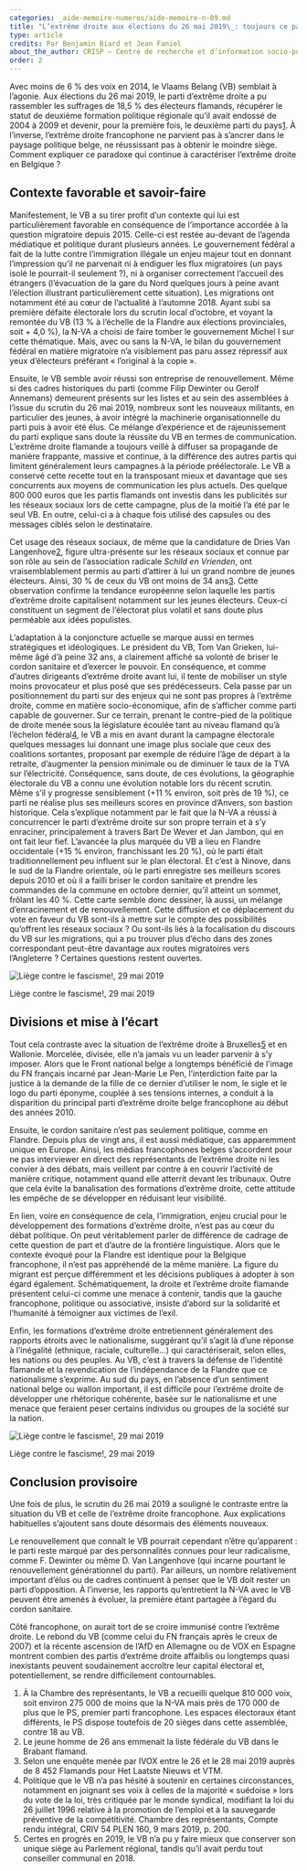 ```yaml
---
categories: _aide-memoire-numeros/aide-memoire-n-89.md
title: "L’extrême droite aux élections du 26 mai 2019\_: toujours ce paradoxe belge…"
type: article
credits: Par Benjamin Biard et Jean Faniel
about_the_author: CRISP – Centre de recherche et d’information socio-politiques
order: 2
---
```

Avec moins de 6 % des voix en 2014, le Vlaams Belang (VB) semblait à l’agonie. Aux élections du 26 mai 2019, le parti d’extrême droite a pu rassembler les suffrages de 18,5 % des électeurs flamands, récupérer le statut de deuxième formation politique régionale qu’il avait endossé de 2004 à 2009 et devenir, pour la première fois, le deuxième parti du pays[1](#footnote-1). À l’inverse, l’extrême droite francophone ne parvient pas à s’ancrer dans le paysage politique belge, ne réussissant pas à obtenir le moindre siège. Comment expliquer ce paradoxe qui continue à caractériser l’extrême droite en Belgique ?

## Contexte favorable et savoir-faire

Manifestement, le VB a su tirer profit d’un contexte qui lui est particulièrement favorable en conséquence de l’importance accordée à la question migratoire depuis 2015. Celle-ci est restée au-devant de l’agenda médiatique et politique durant plusieurs années. Le gouvernement fédéral a fait de la lutte contre l’immigration illégale un enjeu majeur tout en donnant l’impression qu’il ne parvenait ni à endiguer les flux migratoires (un pays isolé le pourrait-il seulement ?), ni à organiser correctement l’accueil des étrangers (l’évacuation de la gare du Nord quelques jours à peine avant l’élection illustrant particulièrement cette situation). Les migrations ont notamment été au cœur de l’actualité à l’automne 2018. Ayant subi sa première défaite électorale lors du scrutin local d’octobre, et voyant la remontée du VB (13 % à l’échelle de la Flandre aux élections provinciales, soit + 4,0 %), la N-VA a choisi de faire tomber le gouvernement Michel I sur cette thématique. Mais, avec ou sans la N-VA, le bilan du gouvernement fédéral en matière migratoire n’a visiblement pas paru assez répressif aux yeux d’électeurs préférant « l’original à la copie ». 

Ensuite, le VB semble avoir réussi son entreprise de renouvellement. Même si des cadres historiques du parti (comme Filip Dewinter ou Gerolf Annemans) demeurent présents sur les listes et au sein des assemblées à l’issue du scrutin du 26 mai 2019, nombreux sont les nouveaux militants, en particulier des jeunes, à avoir intégré la machinerie organisationnelle du parti puis à avoir été élus. Ce mélange d’expérience et de rajeunissement du parti explique sans doute la réussite du VB en termes de communication. L’extrême droite flamande a toujours veillé à diffuser sa propagande de manière frappante, massive et continue, à la différence des autres partis qui limitent généralement leurs campagnes à la période préélectorale. Le VB a conservé cette recette tout en la transposant mieux et davantage que ses concurrents aux moyens de communication les plus actuels. Des quelque 800 000 euros que les partis flamands ont investis dans les publicités sur les réseaux sociaux lors de cette campagne, plus de la moitié l’a été par le seul VB. En outre, celui-ci a à chaque fois utilisé des capsules ou des messages ciblés selon le destinataire.

Cet usage des réseaux sociaux, de même que la candidature de Dries Van Langenhove[2](#footnote-2), figure ultra-présente sur les réseaux sociaux et connue par son rôle au sein de l’association radicale _Schild en Vrienden_, ont vraisemblablement permis au parti d’attirer à lui un grand nombre de jeunes électeurs. Ainsi, 30 % de ceux du VB ont moins de 34 ans[3](#footnote-3). Cette observation confirme la tendance européenne selon laquelle les partis d’extrême droite capitalisent notamment sur les jeunes électeurs. Ceux-ci constituent un segment de l’électorat plus volatil et sans doute plus perméable aux idées populistes.

L’adaptation à la conjoncture actuelle se marque aussi en termes stratégiques et idéologiques. Le président du VB, Tom Van Grieken, lui-même âgé d’à peine 32 ans, a clairement affiché sa volonté de briser le cordon sanitaire et d’exercer le pouvoir. En conséquence, et comme d’autres dirigeants d’extrême droite avant lui, il tente de mobiliser un style moins provocateur et plus posé que ses prédécesseurs. Cela passe par un positionnement du parti sur des enjeux qui ne sont pas propres à l’extrême droite, comme en matière socio-économique, afin de s’afficher comme parti capable de gouverner. Sur ce terrain, prenant le contre-pied de la politique de droite menée sous la législature écoulée tant au niveau flamand qu’à l’échelon fédéral[4](#footnote-4), le VB a mis en avant durant la campagne électorale quelques messages lui donnant une image plus sociale que ceux des coalitions sortantes, proposant par exemple de réduire l’âge de départ à la retraite, d’augmenter la pension minimale ou de diminuer le taux de la TVA sur l’électricité.
Conséquence, sans doute, de ces évolutions, la géographie électorale du VB a connu une évolution notable lors du récent scrutin. Même s’il y progresse sensiblement (+11 % environ, soit près de 19 %), ce parti ne réalise plus ses meilleurs scores en province d’Anvers, son bastion historique. Cela s’explique notamment par le fait que la N-VA a réussi à concurrencer le parti d’extrême droite sur son propre terrain et à s’y enraciner, principalement à travers Bart De Wever et Jan Jambon, qui en ont fait leur fief. L’avancée la plus marquée du VB a lieu en Flandre occidentale (+15 % environ, franchissant les 20 %), où le parti était traditionnellement peu influent sur le plan électoral. Et c’est à Ninove, dans le sud de la Flandre orientale, où le parti enregistre ses meilleurs scores depuis 2010 et où il a failli briser le cordon sanitaire et prendre les commandes de la commune en octobre dernier, qu’il atteint un sommet, frôlant les 40 %. Cette carte semble donc dessiner, là aussi, un mélange d’enracinement et de renouvellement. Cette diffusion et ce déplacement du vote en faveur du VB sont-ils à mettre sur le compte des possibilités qu’offrent les réseaux sociaux ? Ou sont-ils liés à la focalisation du discours du VB sur les migrations, qui a pu trouver plus d’écho dans des zones correspondant peut-être davantage aux routes migratoires vers l’Angleterre ? Certaines questions restent ouvertes.

![Liège contre le fascisme!, 29 mai 2019](/assets/uploads/am89-1-biard-crisp-liege-contre.jpg)

<span class="img-copyright">Liège contre le fascisme!, 29 mai 2019</span>

## Divisions et mise à l’écart

Tout cela contraste avec la situation de l’extrême droite à Bruxelles[5](#footnote-5) et en Wallonie. Morcelée, divisée, elle n’a jamais vu un leader parvenir à s’y imposer. Alors que le Front national belge a longtemps bénéficié de l’image du FN français incarné par Jean-Marie Le Pen, l’interdiction faite par la justice à la demande de la fille de ce dernier d’utiliser le nom, le sigle et le logo du parti éponyme, couplée à ses tensions internes, a conduit à la disparition du principal parti d’extrême droite belge francophone au début des années 2010.

Ensuite, le cordon sanitaire n’est pas seulement politique, comme en Flandre. Depuis plus de vingt ans, il est aussi médiatique, cas apparemment unique en Europe. Ainsi, les médias francophones belges s’accordent pour ne pas interviewer en direct des représentants de l’extrême droite ni les convier à des débats, mais veillent par contre à en couvrir l’activité de manière critique, notamment quand elle atterrit devant les tribunaux. Outre que cela évite la banalisation des formations d’extrême droite, cette attitude les empêche de se développer en réduisant leur visibilité.

En lien, voire en conséquence de cela, l’immigration, enjeu crucial pour le développement des formations d’extrême droite, n’est pas au cœur du débat politique. On peut véritablement parler de différence de cadrage de cette question de part et d’autre de la frontière linguistique. Alors que le contexte évoqué pour la Flandre est identique pour la Belgique francophone, il n’est pas appréhendé de la même manière. La figure du migrant est perçue différemment et les décisions publiques à adopter à son égard également. Schématiquement, la droite et l’extrême droite flamande présentent celui-ci comme une menace à contenir, tandis que la gauche francophone, politique ou associative, insiste d’abord sur la solidarité et l’humanité à témoigner aux victimes de l’exil.

Enfin, les formations d’extrême droite entretiennent généralement des rapports étroits avec le nationalisme, suggérant qu’il s’agit là d’une réponse à l’inégalité (ethnique, raciale, culturelle…) qui caractériserait, selon elles, les nations ou des peuples. Au VB, c’est à travers la défense de l’identité flamande et la revendication de l’indépendance de la Flandre que ce nationalisme s’exprime. Au sud du pays, en l’absence d’un sentiment national belge ou wallon important, il est difficile pour l’extrême droite de développer une rhétorique cohérente, basée sur le nationalisme et une menace que feraient peser certains individus ou groupes de la société sur la nation.

![Liège contre le fascisme!, 29 mai 2019](/assets/uploads/am89-1-liegecontrelefascisme.jpg)

<span class="img-copyright">Liège contre le fascisme!, 29 mai 2019</span>

## Conclusion provisoire

Une fois de plus, le scrutin du 26 mai 2019 a souligné le contraste entre la situation du VB et celle de l’extrême droite francophone. Aux explications habituelles s’ajoutent sans doute désormais des éléments nouveaux.

Le renouvellement que connaît le VB pourrait cependant n’être qu’apparent : le parti reste marqué par des personnalités connues pour leur radicalisme, comme F. Dewinter ou même D. Van Langenhove (qui incarne pourtant le renouvellement générationnel du parti). Par ailleurs, un nombre relativement important d’élus ou de cadres continuent à penser que le VB doit rester un parti d’opposition. À l’inverse, les rapports qu’entretient la N-VA avec le VB peuvent être amenés à évoluer, la première étant partagée à l’égard du cordon sanitaire.

Côté francophone, on aurait tort de se croire immunisé contre l’extrême droite. Le rebond du VB (comme celui du FN français après le creux de 2007) et la récente ascension de l’AfD en Allemagne ou de VOX en Espagne montrent combien des partis d’extrême droite affaiblis ou longtemps quasi inexistants peuvent soudainement accroître leur capital électoral et, potentiellement, se rendre difficilement contournables.

1. À la Chambre des représentants, le VB a recueilli quelque 810 000 voix, soit environ 275 000 de moins que la N-VA mais près de 170 000 de plus que le PS, premier parti francophone. Les espaces électoraux étant différents, le PS dispose toutefois de 20 sièges dans cette assemblée, contre 18 au VB.
2. Le jeune homme de 26 ans emmenait la liste fédérale du VB dans le Brabant flamand.
3. Selon une enquête menée par IVOX entre le 26 et le 28 mai 2019 auprès de 8 452 Flamands pour Het Laatste Nieuws et VTM.
4. Politique que le VB n’a pas hésité à soutenir en certaines circonstances, notamment en joignant ses voix à celles de la majorité « suédoise » lors du vote de la loi, très critiquée par le monde syndical, modifiant la loi du 26 juillet 1996 relative à la promotion de l’emploi et à la sauvegarde préventive de la compétitivité. Chambre des représentants, Compte rendu intégral, CRIV 54 PLEN 160, 9 mars 2019, p. 200.
5. Certes en progrès en 2019, le VB n’a pu y faire mieux que conserver son unique siège au Parlement régional, tandis qu’il avait perdu tout conseiller communal en 2018.
